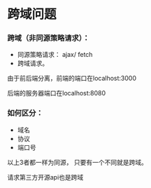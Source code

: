# 跨域问题

### 跨域（非同源策略请求）：

* 同源策略请求：  ajax/ fetch
* 跨域请求。

由于前后端分离，前端的端口在localhost:3000

后端的服务器端口在localhost:8080 

### 如何区分：

* 域名
* 协议
* 端口号

以上3者都一样为同源， 只要有一个不同就是跨域。

请求第三方开源api也是跨域



